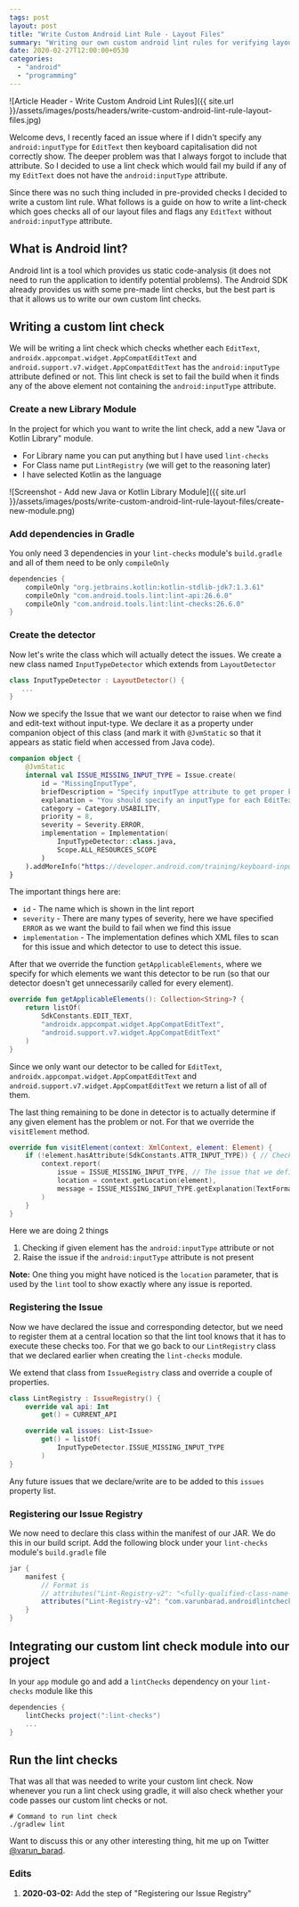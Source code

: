 ```yaml
---
tags: post
layout: post
title: "Write Custom Android Lint Rule - Layout Files"
summary: "Writing our own custom android lint rules for verifying layout files."
date: 2020-02-27T12:00:00+0530
categories:
  - "android"
  - "programming"
---
```


![Article Header - Write Custom Android Lint Rules]({{ site.url }}/assets/images/posts/headers/write-custom-android-lint-rule-layout-files.jpg)

Welcome devs, I recently faced an issue where if I didn't specify any `android:inputType` for `EditText` then keyboard capitalisation did not correctly show. The deeper problem was that I always forgot to include that attribute. So I decided to use a lint check which would fail my build if any of my `EditText` does not have the `android:inputType` attribute.

Since there was no such thing included in pre-provided checks I decided to write a custom lint rule. What follows is a guide on how to write a lint-check which goes checks all of our layout files and flags any `EditText` without `android:inputType` attribute.

## What is Android lint?

Android lint is a tool which provides us static code-analysis (it does not need to run the application to identify potential problems). The Android SDK already provides us with some pre-made lint checks, but the best part is that it allows us to write our own custom lint checks.

## Writing a custom lint check

We will be writing a lint check which checks whether each `EditText`, `androidx.appcompat.widget.AppCompatEditText` and `android.support.v7.widget.AppCompatEditText` has the `android:inputType` attribute defined or not.
This lint check is set to fail the build when it finds any of the above element not containing the `android:inputType` attribute.

### Create a new Library Module

In the project for which you want to write the lint check, add a new "Java or Kotlin Library" module.

- For Library name you can put anything but I have used `lint-checks`
- For Class name put `LintRegistry` (we will get to the reasoning later)
- I have selected Kotlin as the language

![Screenshot - Add new Java or Kotlin Library Module]({{ site.url }}/assets/images/posts/write-custom-android-lint-rule-layout-files/create-new-module.png)

### Add dependencies in Gradle

You only need 3 dependencies in your `lint-checks` module's `build.gradle` and all of them need to be only `compileOnly`

```groovy
dependencies {
    compileOnly "org.jetbrains.kotlin:kotlin-stdlib-jdk7:1.3.61"
    compileOnly "com.android.tools.lint:lint-api:26.6.0"
    compileOnly "com.android.tools.lint:lint-checks:26.6.0"
}
```

### Create the detector

Now let's write the class which will actually detect the issues. We create a new class named `InputTypeDetector` which extends from `LayoutDetector`

```kotlin
class InputTypeDetector : LayoutDetector() {
   ...
}
```

Now we specify the Issue that we want our detector to raise when we find and edit-text without input-type. We declare it as a property under companion object of this class (and mark it with `@JvmStatic` so that it appears as static field when accessed from Java code).

```kotlin
companion object {
    @JvmStatic
    internal val ISSUE_MISSING_INPUT_TYPE = Issue.create(
        id = "MissingInputType",
        briefDescription = "Specify inputType attribute to get proper keyboard shown by system.",
        explanation = "You should specify an inputType for each EditText so that you can get the proper keyboard to be shown by system.",
        category = Category.USABILITY,
        priority = 8,
        severity = Severity.ERROR,
        implementation = Implementation(
            InputTypeDetector::class.java,
            Scope.ALL_RESOURCES_SCOPE
        )
    ).addMoreInfo("https://developer.android.com/training/keyboard-input/style")
}
```

The important things here are:

- `id` - The name which is shown in the lint report
- `severity` - There are many types of severity, here we have specified `ERROR` as we want the build to fail when we find this issue
- `implementation` - The implementation defines which XML files to scan for this issue and which detector to use to detect this issue.

After that we override the function `getApplicableElements`, where we specify for which elements we want this detector to be run (so that our detector doesn't get unnecessarily called for every element).

```kotlin
override fun getApplicableElements(): Collection<String>? {
    return listOf(
        SdkConstants.EDIT_TEXT,
        "androidx.appcompat.widget.AppCompatEditText",
        "android.support.v7.widget.AppCompatEditText"
    )
}
```

Since we only want our detector to be called for `EditText`, `androidx.appcompat.widget.AppCompatEditText` and `android.support.v7.widget.AppCompatEditText` we return a list of all of them.

The last thing remaining to be done in detector is to actually determine if any given element has the problem or not. For that we override the `visitElement` method.

```kotlin
override fun visitElement(context: XmlContext, element: Element) {
    if (!element.hasAttribute(SdkConstants.ATTR_INPUT_TYPE)) { // Check if the element has the `android:inputType` attribute
        context.report(
            issue = ISSUE_MISSING_INPUT_TYPE, // The issue that we defined above
            location = context.getLocation(element),
            message = ISSUE_MISSING_INPUT_TYPE.getExplanation(TextFormat.TEXT)
        )
    }
}
```

Here we are doing 2 things

1. Checking if given element has the `android:inputType` attribute or not
2. Raise the issue if the `android:inputType` attribute is not present

__Note:__ One thing you might have noticed is the `location` parameter, that is used by the `lint` tool to show exactly where any issue is reported.

### Registering the Issue

Now we have declared the issue and corresponding detector, but we need to register them at a central location so that the lint tool knows that it has to execute these checks too. For that we go back to our `LintRegistry` class that we declared earlier when creating the `lint-checks` module.

We extend that class from `IssueRegistry` class and override a couple of properties.

```kotlin
class LintRegistry : IssueRegistry() {
    override val api: Int
        get() = CURRENT_API

    override val issues: List<Issue>
        get() = listOf(
            InputTypeDetector.ISSUE_MISSING_INPUT_TYPE
        )
}
```

Any future issues that we declare/write are to be added to this `issues` property list.

### Registering our Issue Registry

We now need to declare this class within the manifest of our JAR. We do this in our build script. Add the following block under your `lint-checks` module's `build.gradle` file

```groovy
jar {
    manifest {
        // Format is
        // attributes("Lint-Registry-v2": "<fully-qualified-class-name-of-your-issue-registry>")
        attributes("Lint-Registry-v2": "com.varunbarad.androidlintchecks.LintRegistry")
    }
}
```

## Integrating our custom lint check module into our project

In your `app` module go and add a `lintChecks` dependency on your `lint-checks` module like this

```groovy
dependencies {
    lintChecks project(":lint-checks")
    ...
}
```

## Run the lint checks

That was all that was needed to write your custom lint check. Now whenever you run a lint check using gradle, it will also check whether your code passes our custom lint checks or not.

```shell
# Command to run lint check
./gradlew lint
```

Want to discuss this or any other interesting thing, hit me up on Twitter [@varun_barad](https://twitter.com/varun_barad).

### Edits

1. __2020-03-02:__ Add the step of "Registering our Issue Registry"
